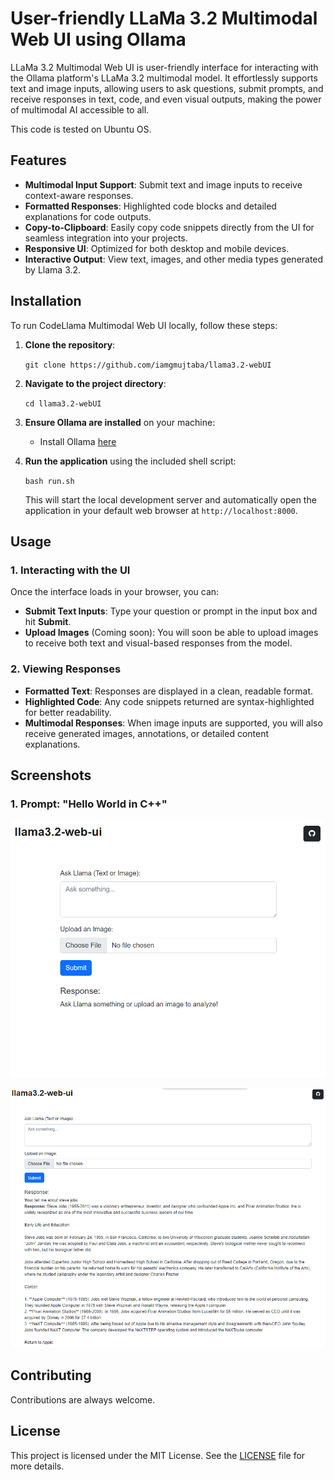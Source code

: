 
# User-friendly LLaMa 3.2 Multimodal Web UI using Ollama

LLaMa 3.2 Multimodal Web UI is user-friendly interface for interacting with the Ollama platform's LLaMa 3.2 multimodal model. It effortlessly supports text and image inputs, allowing users to ask questions, submit prompts, and receive responses in text, code, and even visual outputs, making the power of multimodal AI accessible to all.

This code is tested on Ubuntu OS.


## Features

- **Multimodal Input Support**: Submit text and image inputs to receive context-aware responses.
- **Formatted Responses**: Highlighted code blocks and detailed explanations for code outputs.
- **Copy-to-Clipboard**: Easily copy code snippets directly from the UI for seamless integration into your projects.
- **Responsive UI**: Optimized for both desktop and mobile devices.
- **Interactive Output**: View text, images, and other media types generated by Llama 3.2.

## Installation

To run CodeLlama Multimodal Web UI locally, follow these steps:

1. **Clone the repository**:

    ``
    git clone https://github.com/iamgmujtaba/llama3.2-webUI
    ``

2. **Navigate to the project directory**:

    ``
    cd llama3.2-webUI
    ``

3. **Ensure Ollama are installed** on your machine:
    - Install Ollama [here](https://ollama.com)

4. **Run the application** using the included shell script:

    ``
    bash run.sh
    ``

   This will start the local development server and automatically open the application in your default web browser at `http://localhost:8000`.

## Usage

### 1. Interacting with the UI

Once the interface loads in your browser, you can:

- **Submit Text Inputs**: Type your question or prompt in the input box and hit **Submit**.
- **Upload Images** (Coming soon): You will soon be able to upload images to receive both text and visual-based responses from the model.

### 2. Viewing Responses
- **Formatted Text**: Responses are displayed in a clean, readable format.
- **Highlighted Code**: Any code snippets returned are syntax-highlighted for better readability.
- **Multimodal Responses**: When image inputs are supported, you will also receive generated images, annotations, or detailed content explanations.


## Screenshots

### 1. **Prompt: "Hello World in C++"**
![homepage](/assets/home_webui.png)

![response](/assets/home_webui_res.png)


## Contributing
Contributions are always welcome.


## License

This project is licensed under the MIT License. See the [LICENSE](LICENSE) file for more details.

